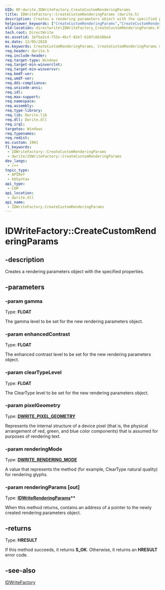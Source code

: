 ```yaml
---
UID: NF:dwrite.IDWriteFactory.CreateCustomRenderingParams
title: IDWriteFactory::CreateCustomRenderingParams (dwrite.h)
description: Creates a rendering parameters object with the specified properties.
helpviewer_keywords: ["CreateCustomRenderingParams","CreateCustomRenderingParams method [Direct Write]","CreateCustomRenderingParams method [Direct Write]","IDWriteFactory interface","IDWriteFactory interface [Direct Write]","CreateCustomRenderingParams method","IDWriteFactory.CreateCustomRenderingParams","IDWriteFactory::CreateCustomRenderingParams","directwrite.IDWriteFactory_CreateCustomRenderingParams","dwrite/IDWriteFactory::CreateCustomRenderingParams"]
old-location: directwrite\IDWriteFactory_CreateCustomRenderingParams.htm
tech.root: DirectWrite
ms.assetid: 1bfba2c4-755e-4bcf-82e7-610fc6b30be4
ms.date: 12/05/2018
ms.keywords: CreateCustomRenderingParams, CreateCustomRenderingParams method [Direct Write], CreateCustomRenderingParams method [Direct Write],IDWriteFactory interface, IDWriteFactory interface [Direct Write],CreateCustomRenderingParams method, IDWriteFactory.CreateCustomRenderingParams, IDWriteFactory::CreateCustomRenderingParams, directwrite.IDWriteFactory_CreateCustomRenderingParams, dwrite/IDWriteFactory::CreateCustomRenderingParams
req.header: dwrite.h
req.include-header: 
req.target-type: Windows
req.target-min-winverclnt: 
req.target-min-winversvr: 
req.kmdf-ver: 
req.umdf-ver: 
req.ddi-compliance: 
req.unicode-ansi: 
req.idl: 
req.max-support: 
req.namespace: 
req.assembly: 
req.type-library: 
req.lib: Dwrite.lib
req.dll: Dwrite.dll
req.irql: 
targetos: Windows
req.typenames: 
req.redist: 
ms.custom: 19H1
f1_keywords:
 - IDWriteFactory::CreateCustomRenderingParams
 - dwrite/IDWriteFactory::CreateCustomRenderingParams
dev_langs:
 - c++
topic_type:
 - APIRef
 - kbSyntax
api_type:
 - COM
api_location:
 - dwrite.dll
api_name:
 - IDWriteFactory.CreateCustomRenderingParams
---
```


# IDWriteFactory::CreateCustomRenderingParams


## -description

Creates a rendering parameters object with the specified properties.

## -parameters

### -param gamma

Type: <b>FLOAT</b>

The gamma level to be set for the new rendering parameters object.

### -param enhancedContrast

Type: <b>FLOAT</b>

The enhanced contrast level to be set for the new rendering parameters object.

### -param clearTypeLevel

Type: <b>FLOAT</b>

The ClearType level to be set for the new rendering parameters object.

### -param pixelGeometry

Type: <b><a href="/windows/win32/api/dwrite/ne-dwrite-dwrite_pixel_geometry">DWRITE_PIXEL_GEOMETRY</a></b>

Represents the internal structure of a device pixel (that is, the physical arrangement of red, green, and blue color components) that is assumed for purposes of rendering text.

### -param renderingMode

Type: <b><a href="/windows/win32/api/dwrite/ne-dwrite-dwrite_rendering_mode">DWRITE_RENDERING_MODE</a></b>

A value that represents the method (for example, ClearType natural quality) for rendering glyphs.

### -param renderingParams [out]

Type: <b><a href="/windows/win32/api/dwrite/nn-dwrite-idwriterenderingparams">IDWriteRenderingParams</a>**</b>

When this method returns, contains an address of a pointer to the newly created rendering parameters object.

## -returns

Type: <b>HRESULT</b>

If this method succeeds, it returns <b>S_OK</b>. Otherwise, it returns an <b>HRESULT</b> error code.

## -see-also

<a href="/windows/win32/api/dwrite/nn-dwrite-idwritefactory">IDWriteFactory</a>


